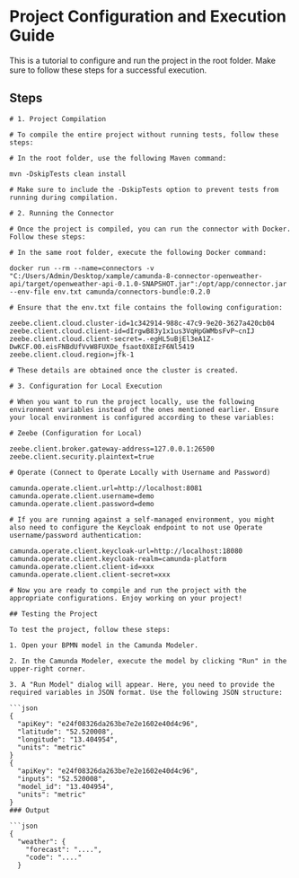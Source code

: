 # Project Configuration and Execution Guide

This is a tutorial to configure and run the project in the root folder. Make sure to follow these steps for a successful execution.

## Steps

```shell
# 1. Project Compilation

# To compile the entire project without running tests, follow these steps:

# In the root folder, use the following Maven command:

mvn -DskipTests clean install

# Make sure to include the -DskipTests option to prevent tests from running during compilation.

# 2. Running the Connector

# Once the project is compiled, you can run the connector with Docker. Follow these steps:

# In the same root folder, execute the following Docker command:

docker run --rm --name=connectors -v "C:/Users/Admin/Desktop/xample/camunda-8-connector-openweather-api/target/openweather-api-0.1.0-SNAPSHOT.jar":/opt/app/connector.jar --env-file env.txt camunda/connectors-bundle:0.2.0

# Ensure that the env.txt file contains the following configuration:

zeebe.client.cloud.cluster-id=1c342914-988c-47c9-9e20-3627a420cb04
zeebe.client.cloud.client-id=dIrgwB83y1x1us3VqHpGWMbsFvP~cnIJ
zeebe.client.cloud.client-secret=.-egHL5uBjEl3eA1Z-DwKCF.00.eisFNBdUfVvW8FUXOe_fsaot0X8IzF6Nl5419
zeebe.client.cloud.region=jfk-1

# These details are obtained once the cluster is created.

# 3. Configuration for Local Execution

# When you want to run the project locally, use the following environment variables instead of the ones mentioned earlier. Ensure your local environment is configured according to these variables:

# Zeebe (Configuration for Local)

zeebe.client.broker.gateway-address=127.0.0.1:26500
zeebe.client.security.plaintext=true

# Operate (Connect to Operate Locally with Username and Password)

camunda.operate.client.url=http://localhost:8081
camunda.operate.client.username=demo
camunda.operate.client.password=demo

# If you are running against a self-managed environment, you might also need to configure the Keycloak endpoint to not use Operate username/password authentication:

camunda.operate.client.keycloak-url=http://localhost:18080
camunda.operate.client.keycloak-realm=camunda-platform
camunda.operate.client.client-id=xxx
camunda.operate.client.client-secret=xxx

# Now you are ready to compile and run the project with the appropriate configurations. Enjoy working on your project!

## Testing the Project

To test the project, follow these steps:

1. Open your BPMN model in the Camunda Modeler.

2. In the Camunda Modeler, execute the model by clicking "Run" in the upper-right corner.

3. A "Run Model" dialog will appear. Here, you need to provide the required variables in JSON format. Use the following JSON structure:

```json
{
  "apiKey": "e24f08326da263be7e2e1602e40d4c96",
  "latitude": "52.520008",
  "longitude": "13.404954",
  "units": "metric"
}
{
  "apiKey": "e24f08326da263be7e2e1602e40d4c96",
  "inputs": "52.520008",
  "model_id": "13.404954",
  "units": "metric"
}
### Output

```json
{
  "weather": {
    "forecast": "....",
    "code": "...."
  }

